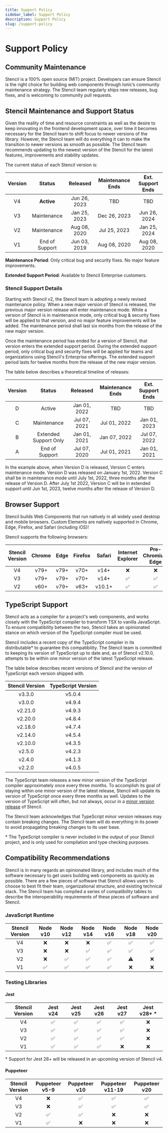 ```yaml
---
title: Support Policy
sidebar_label: Support Policy
description: Support Policy
slug: /support-policy
---
```


# Support Policy

## Community Maintenance

Stencil is a 100% open source (MIT) project. Developers can ensure Stencil is the right choice for building web
components through Ionic’s community maintenance strategy. The Stencil team regularly ships new releases, bug fixes, and
is welcoming to community pull requests.

## Stencil Maintenance and Support Status

Given the reality of time and resource constraints as well as the desire to keep innovating in the frontend development
space, over time it becomes necessary for the Stencil team to shift focus to newer versions of the library. However, the
Stencil team will do everything it can to make the transition to newer versions as smooth as possible. The Stencil team
recommends updating to the newest version of the Stencil for the latest features, improvements and stability updates.

The current status of each Stencil version is:

| Version |     Status     |   Released   | Maintenance Ends | Ext. Support Ends |
|:-------:|:--------------:|:------------:|:----------------:|:-----------------:|
|   V4    |   **Active**   | Jun 26, 2023 |       TBD        |        TBD        |
|   V3    |  Maintenance   | Jan 25, 2023 |   Dec 26, 2023   |   Jun 26, 2024    |
|   V2    |  Maintenance   | Aug 08, 2020 |   Jul 25, 2023   |   Jan 25, 2024    |
|   V1    | End of Support | Jun 03, 2019 |   Aug 08, 2020   |   Aug 08, 2020    |

**Maintenance Period**: Only critical bug and security fixes. No major feature improvements.

**Extended Support Period**: Available to Stencil Enterprise customers.

### Stencil Support Details

Starting with Stencil v2, the Stencil team is adopting a newly revised maintenance policy. When a new major version of
Stencil is released, the previous major version release will enter maintenance mode. While a version of Stencil is in
maintenance mode, only critical bug & security fixes will be applied to that version, and no major feature improvements
will be added. The maintenance period shall last six months from the release of the new major version.

Once the maintenance period has ended for a version of Stencil, that version enters the extended support period. During
the extended support period, only critical bug and security fixes will be applied for teams and organizations using
Stencil's Enterprise offerings. The extended support period lasts for twelve months from the release of the new major
version.

The table below describes a theoretical timeline of releases:

| Version |        Status         |   Released   | Maintenance Ends | Ext. Support Ends |
|:-------:|:---------------------:|:------------:|:----------------:|:-----------------:|
|    D    |        Active         | Jan 01, 2022 |       TBD        |        TBD        |
|    C    |      Maintenance      | Jul 07, 2021 |   Jul 01, 2022   |   Jan 01, 2023    |
|    B    | Extended Support Only | Jan 01, 2021 |   Jan 07, 2022   |   Jul 07, 2022    |
|    A    |    End of Support     | Jul 07, 2020 |   Jul 01, 2021   |   Jan 01, 2021    |

In the example above, when Version D is released, Version C enters maintenance mode. Version D was released on January
1st, 2022. Version C shall be in maintenance mode until July 1st, 2022, three months after the release of Version D.
After July 1st 2022, Version C will be in extended support until Jun 1st, 2023, twelve months after the release of
Version D.

## Browser Support

Stencil builds Web Components that run natively in all widely used desktop and mobile browsers.
Custom Elements are natively supported in Chrome, Edge, Firefox, and Safari (including iOS)!

Stencil supports the following browsers:

| Stencil Version | Chrome | Edge | Firefox | Safari | Internet Explorer | Pre-Chromium Edge |
|:---------------:|:------:|:----:|:-------:|:------:|:-----------------:|:-----------------:|
|       V4        |  v79+  | v79+ |  v70+   |  v14+  |     &#10060;      |     &#10060;      |
|       V3        |  v79+  | v79+ |  v70+   |  v14+  |      &#9989;      |      &#9989;      |
|       V2        |  v60+  | v79+ |  v63+   | v10.1+ |      &#9989;      |      &#9989;      |

## TypeScript Support

Stencil acts as a compiler for a project's web components, and works closely with the TypeScript compiler to transform
TSX to vanilla JavaScript. To ensure compatibility between the two, Stencil takes an opinionated stance on which version
of the TypeScript compiler must be used.

Stencil includes a recent copy of the TypeScript compiler in its distributable* to guarantee this compatibility. 
The Stencil team is committed to keeping its version of TypeScript up to date and, as of Stencil v2.10.0, attempts to be
within one minor version of the latest TypeScript release.

The table below describes recent versions of Stencil and the version of TypeScript each version shipped with.

| Stencil Version | TypeScript Version |
|:---------------:|:------------------:|
|     v3.3.0      |       v5.0.4       |
|     v3.0.0      |       v4.9.4       |
|     v2.21.0     |       v4.9.3       |
|     v2.20.0     |       v4.8.4       |
|     v2.18.0     |       v4.7.4       |
|     v2.14.0     |       v4.5.4       |
|     v2.10.0     |       v4.3.5       |
|     v2.5.0      |       v4.2.3       |
|     v2.4.0      |       v4.1.3       |
|     v2.2.0      |       v4.0.5       |

The TypeScript team releases a new minor version of the TypeScript compiler approximately once every three months. To
accomplish its goal of staying within one minor version of the latest release, Stencil will update its version of
TypeScript once every three months as well. Updates to the version of TypeScript will often, but not always, occur in a
[minor version release](./versioning.md#minor-release) of Stencil.

The Stencil team acknowledges that TypeScript minor version releases may contain breaking changes. The Stencil team will
do everything in its power to avoid propagating breaking changes to its user base.

\* The TypeScript compiler is never included in the output of your Stencil project, and is only used for compilation 
and type checking purposes.

## Compatibility Recommendations

Stencil is in many regards an opinionated library, and includes much of the software necessary to get users building web
components as quickly as possible. There are a few pieces of software that Stencil allows users to choose to best fit
their team, organizational structure, and existing technical stack. The Stencil team has compiled a series of
compatibility tables to describe the interoperability requirements of these pieces of software and Stencil.

### JavaScript Runtime

| Stencil Version | Node v10 | Node v12 | Node v14 | Node v16 | Node v18 | Node v20 |
|:---------------:|:--------:|:--------:|:--------:|:--------:|:--------:|:--------:|
|       V4        | &#10060; | &#10060; | &#10060; | &#9989;  | &#9989;  | &#9989;  |
|       V3        | &#10060; | &#10060; | &#9989;  | &#9989;  | &#9989;  | &#9989;  |
|       V2        | &#10060; | &#9989;  | &#9989;  | &#9989;  | &#9888;  | &#10060; |
|       V1        | &#9989;  | &#9989;  | &#9989;  | &#9989;  | &#10060; | &#10060; |

### Testing Libraries

#### Jest

| Stencil Version | Jest v24 | Jest v25 | Jest v26 | Jest v27 | Jest v28+ * |
|:---------------:|:--------:|:--------:|:--------:|:--------:|:-----------:|
|       V4        | &#9989;  | &#9989;  | &#9989;  | &#9989;  |  &#10060;   |
|       V3        | &#9989;  | &#9989;  | &#9989;  | &#9989;  |  &#10060;   |
|       V2        | &#9989;  | &#9989;  | &#9989;  | &#9989;  |  &#10060;   |
|       V1        | &#9989;  | &#9989;  | &#9989;  | &#10060; |  &#10060;   |

\* Support for Jest 28+ will be released in an upcoming version of Stencil v4.

#### Puppeteer

| Stencil Version | Puppeteer v5-9 | Puppeteer v10 | Puppeteer v11-19 | Puppeteer v20 |
|:---------------:|:--------------:|:-------------:|:----------------:|:-------------:|
|       V4        |    &#10060;    |    &#9989;    |     &#9989;      |    &#9989;    |
|       V3        |    &#10060;    |    &#9989;    |     &#9989;      |    &#9989;    |
|       V2        |    &#9989;     |    &#9989;    |     &#10060;     |   &#10060;    |
|       V1        |    &#9989;     |   &#10060;    |     &#10060;     |   &#10060;    |
